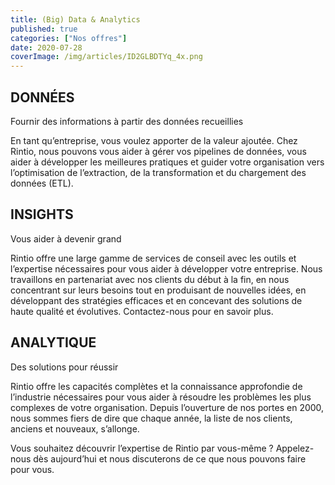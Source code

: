 ```yaml
---
title: (Big) Data & Analytics
published: true
categories: ["Nos offres"]
date: 2020-07-28
coverImage: /img/articles/ID2GLBDTYq_4x.png
---
```


## DONNÉES

Fournir des informations à partir des données recueillies

En tant qu’entreprise, vous voulez apporter de la valeur ajoutée. Chez Rintio, nous pouvons vous aider à gérer vos pipelines de données, vous aider à développer les meilleures pratiques et guider votre organisation vers l’optimisation de l’extraction, de la transformation et du chargement des données (ETL).

## INSIGHTS

Vous aider à devenir grand

Rintio offre une large gamme de services de conseil avec les outils et l’expertise nécessaires pour vous aider à développer votre entreprise. Nous travaillons en partenariat avec nos clients du début à la fin, en nous concentrant sur leurs besoins tout en produisant de nouvelles idées, en développant des stratégies efficaces et en concevant des solutions de haute qualité et évolutives. Contactez-nous pour en savoir plus.

## ANALYTIQUE

Des solutions pour réussir

Rintio offre les capacités complètes et la connaissance approfondie de l’industrie nécessaires pour vous aider à résoudre les problèmes les plus complexes de votre organisation. Depuis l’ouverture de nos portes en 2000, nous sommes fiers de dire que chaque année, la liste de nos clients, anciens et nouveaux, s’allonge.

Vous souhaitez découvrir l’expertise de Rintio par vous-même ? Appelez-nous dès aujourd’hui et nous discuterons de ce que nous pouvons faire pour vous.

